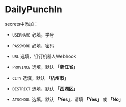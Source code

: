 # DailyPunchIn
secrets中添加：

 - `USERNAME` 必填，学号

 - `PASSWORD` 必填，密码

 - `URL` 选填，钉钉机器人Webhook

 - `PROVINCE` 选填，默认 **「浙江省」**

 - `CITY` 选填，默认 **「杭州市」**

 - `DISTRICT` 选填，默认 **「西湖区」**

 - `ATSCHOOL` 选填，默认 **「Yes」**，请填 **「Yes」** 或 **「No」**
